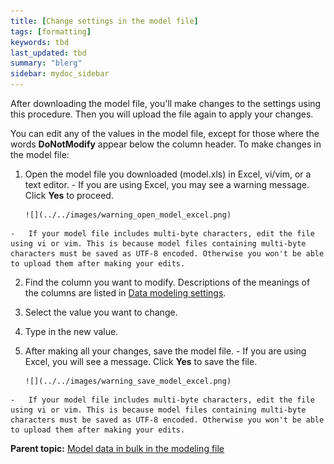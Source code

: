 ```yaml
---
title: [Change settings in the model file]
tags: [formatting]
keywords: tbd
last_updated: tbd
summary: "blerg"
sidebar: mydoc_sidebar
---
```

After downloading the model file, you'll make changes to the settings using this procedure. Then you will upload the file again to apply your changes.

You can edit any of the values in the model file, except for those where the words **DoNotModify** appear below the column header. To make changes in the model file:

1.   Open the model file you downloaded (model.xls) in Excel, vi/vim, or a text editor.
    -   If you are using Excel, you may see a warning message. Click **Yes** to proceed.

         ![](../../images/warning_open_model_excel.png)

    -   If your model file includes multi-byte characters, edit the file using vi or vim. This is because model files containing multi-byte characters must be saved as UTF-8 encoded. Otherwise you won't be able to upload them after making your edits.
2.   Find the column you want to modify. Descriptions of the meanings of the columns are listed in [Data modeling settings](data_modeling_settings.html#).
3.   Select the value you want to change.
4.   Type in the new value.
5.   After making all your changes, save the model file.
    -   If you are using Excel, you will see a message. Click **Yes** to save the file.

         ![](../../images/warning_save_model_excel.png)

    -   If your model file includes multi-byte characters, edit the file using vi or vim. This is because model files containing multi-byte characters must be saved as UTF-8 encoded. Otherwise you won't be able to upload them after making your edits.

**Parent topic:** [Model data in bulk in the modeling file](../../admin/data_modeling/edit_model_file.html)
